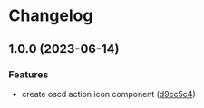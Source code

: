 # Changelog

## 1.0.0 (2023-06-14)


### Features

* create oscd action icon component ([d9cc5c4](https://github.com/openscd/oscd-action-icon/commit/d9cc5c4361e175ccb71321b2fc6d6889d5ee53af))
